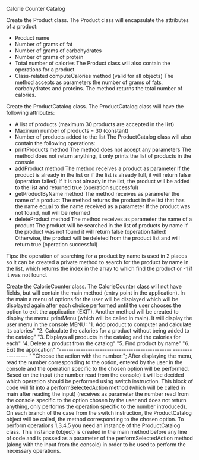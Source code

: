 Calorie Counter Catalog

Create the Product class. The Product class will encapsulate the attributes of a product:
- Product name
- Number of grams of fat
- Number of grams of carbohydrates
- Number of grams of protein
- Total number of calories
The Product class will also contain the operations for a product
- Class-related computeCalories method (valid for all objects)
The method accepts as parameters the number of grams of fats, carbohydrates and proteins. The method returns the total number of calories.

Create the ProductCatalog class. The ProductCatalog class will have the following attributes:
- A list of products (maximum 30 products are accepted in the list)
- Maximum number of products = 30 (constant)
- Number of products added to the list
The ProductCatalog class will also contain the following operations:
- printProducts method
    The method does not accept any parameters
    The method does not return anything, it only prints the list of products in the console
- addProduct method
    The method receives a product as parameter
    If the product is already in the list or if the list is already full, it will return false (operation failed)
    If it is not already in the list, the product will be added to the list and returned true (operation successful)
- getProductByName method
    The method receives as parameter the name of a product
    The method returns the product in the list that has the name equal to the name received as a parameter
    If the product was not found, null will be returned
- deleteProduct method
    The method receives as parameter the name of a product
    The product will be searched in the list of products by name
    If the product was not found it will return false (operation failed)
    Otherwise, the product will be deleted from the product list and will return true (operation successful)
    
Tips: the operation of searching for a product by name is used in 2 places so it can be created a private method to search for the product by name in the list,
which returns the index in the array to which find the product or -1 if it was not found.

Create the CalorieCounter class. The CalorieCounter class will not have fields, but will contain the main method (entry point in the application).
In the main a menu of options for the user will be displayed which will be displayed again after each choice performed until the user chooses the option to exit the application (EXIT). Another method will be created to display the menu: printMenu (which will be called in main). It will display the user menu in the console
MENU:
"1. Add product to computer and calculate its calories"
"2. Calculate the calories for a product without being added to the catalog"
"3. Displays all products in the catalog and the calories for each"
"4. Delete a product from the catalog"
"5. Find product by name"
"6. Exit the application"
"----------------------------------------------- ----------------- ”
"Choose the action with the number:";
After displaying the menu, read the number corresponding to the option, entered by the user in the console and the operation specific to the chosen option will be performed. Based on the input (the number read from the console) it will be decided which operation should be performed using switch instruction.
This block of code will fit into a performSelectedAction method (which will be called in main after reading the input) (receives as parameter the number read from the console specific to the option chosen by the user and does not return anything, only performs the operation specific to the number introduced). On each branch of the case from the switch instruction, the ProductCatalog object will be called, the method corresponding to the chosen option. To perform operations 1,3,4,5 you need an instance of the ProductCatalog class. This instance (object) is created in the main method before any line of code and is passed as a parameter of the performSelectedAction method (along with the input from the console) in order to be used to perform the necessary operations.
